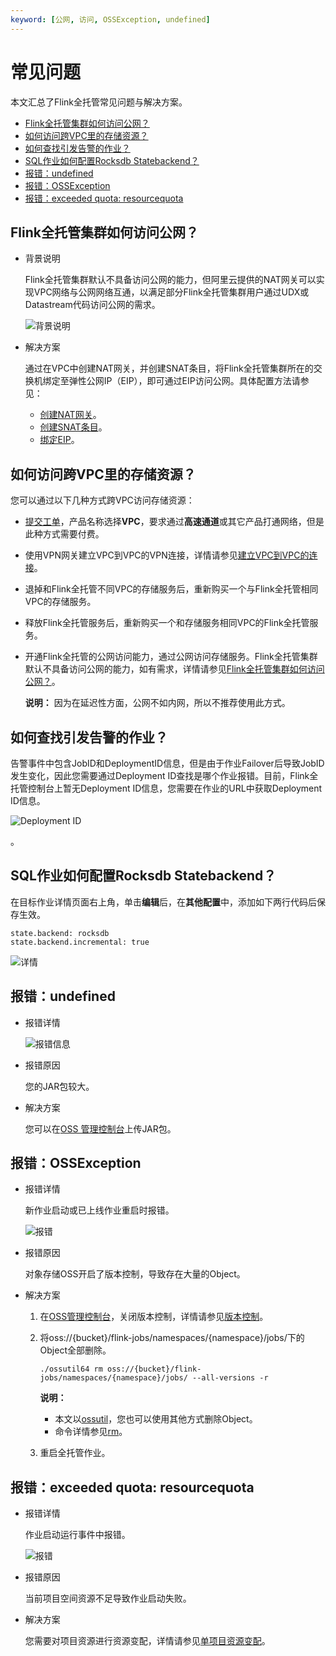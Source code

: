```yaml
---
keyword: [公网, 访问, OSSException, undefined]
---
```


# 常见问题

本文汇总了Flink全托管常见问题与解决方案。

-   [Flink全托管集群如何访问公网？](#section_8j0_s5r_5s5)
-   [如何访问跨VPC里的存储资源？](#section_tdy_78a_t4a)
-   [如何查找引发告警的作业？](#section_qst_xyc_bf3)
-   [SQL作业如何配置Rocksdb Statebackend？](#section_xl7_34s_sye)
-   [报错：undefined](#section_0n6_jx3_4nt)
-   [报错：OSSException](#section_if4_l6i_qkj)
-   [报错：exceeded quota: resourcequota](#section_kwo_lhp_iul)

## Flink全托管集群如何访问公网？

-   背景说明

    Flink全托管集群默认不具备访问公网的能力，但阿里云提供的NAT网关可以实现VPC网络与公网网络互通，以满足部分Flink全托管集群用户通过UDX或Datastream代码访问公网的需求。

    ![背景说明](https://static-aliyun-doc.oss-cn-hangzhou.aliyuncs.com/assets/img/zh-CN/5952749951/p86093.png)

-   解决方案

    通过在VPC中创建NAT网关，并创建SNAT条目，将Flink全托管集群所在的交换机绑定至弹性公网IP（EIP），即可通过EIP访问公网。具体配置方法请参见：

    -   [创建NAT网关](/cn.zh-CN/用户指南/NAT网关实例/创建NAT网关.md)。
    -   [创建SNAT条目](/cn.zh-CN/用户指南/SNAT（访问公网服务）/创建SNAT条目.md)。
    -   [绑定EIP](/cn.zh-CN/用户指南/NAT网关实例/绑定与解绑EIP/绑定EIP.md)。

## 如何访问跨VPC里的存储资源？

您可以通过以下几种方式跨VPC访问存储资源：

-   [提交工单](https://selfservice.console.aliyun.com/ticket/createIndex?accounttraceid=f7b76db740fa486baa4b63bd5848fbc1idrb)，产品名称选择**VPC**，要求通过**高速通道**或其它产品打通网络，但是此种方式需要付费。
-   使用VPN网关建立VPC到VPC的VPN连接，详情请参见[建立VPC到VPC的连接](/cn.zh-CN/用户指南/配置IPsec-VPN/建立VPC到VPC的连接.md)。
-   退掉和Flink全托管不同VPC的存储服务后，重新购买一个与Flink全托管相同VPC的存储服务。
-   释放Flink全托管服务后，重新购买一个和存储服务相同VPC的Flink全托管服务。
-   开通Flink全托管的公网访问能力，通过公网访问存储服务。Flink全托管集群默认不具备访问公网的能力，如有需求，详情请参见[Flink全托管集群如何访问公网？](#section_8j0_s5r_5s5)。

    **说明：** 因为在延迟性方面，公网不如内网，所以不推荐使用此方式。


## 如何查找引发告警的作业？

告警事件中包含JobID和DeploymentID信息，但是由于作业Failover后导致JobID发生变化，因此您需要通过Deployment ID查找是哪个作业报错。目前，Flink全托管控制台上暂无Deployment ID信息，您需要在作业的URL中获取Deployment ID信息。

![Deployment ID](https://static-aliyun-doc.oss-cn-hangzhou.aliyuncs.com/assets/img/zh-CN/6672094061/p180106.png)

。

## SQL作业如何配置Rocksdb Statebackend？

在目标作业详情页面右上角，单击**编辑**后，在**其他配置**中，添加如下两行代码后保存生效。

```
state.backend: rocksdb 
state.backend.incremental: true
```

![详情](https://static-aliyun-doc.oss-cn-hangzhou.aliyuncs.com/assets/img/zh-CN/5616525061/p182189.png)

## 报错：undefined

-   报错详情

    ![报错信息](https://static-aliyun-doc.oss-cn-hangzhou.aliyuncs.com/assets/img/zh-CN/8043449951/p141940.png)

-   报错原因

    您的JAR包较大。

-   解决方案

    您可以在[OSS 管理控制台](https://oss.console.aliyun.com/)上传JAR包。


## 报错：OSSException

-   报错详情

    新作业启动或已上线作业重启时报错。

    ![报错](https://static-aliyun-doc.oss-cn-hangzhou.aliyuncs.com/assets/img/zh-CN/8043449951/p147396.png)

-   报错原因

    对象存储OSS开启了版本控制，导致存在大量的Object。

-   解决方案
    1.  在[OSS管理控制台](https://oss.console.aliyun.com/)，关闭版本控制，详情请参见[版本控制](/cn.zh-CN/控制台用户指南/存储空间管理/冗余与容错/版本控制.md)。
    2.  将oss://\{bucket\}/flink-jobs/namespaces/\{namespace\}/jobs/下的Object全部删除。

        ```
        ./ossutil64 rm oss://{bucket}/flink-jobs/namespaces/{namespace}/jobs/ --all-versions -r
        ```

        **说明：**

        -   本文以[ossutil](/cn.zh-CN/常用工具/命令行工具ossutil/概述.md)，您也可以使用其他方式删除Object。
        -   命令详情参见[rm](/cn.zh-CN/常用工具/命令行工具ossutil/常用命令/rm.md)。
    3.  重启全托管作业。

## 报错：exceeded quota: resourcequota

-   报错详情

    作业启动运行事件中报错。

    ![报错](https://static-aliyun-doc.oss-cn-hangzhou.aliyuncs.com/assets/img/zh-CN/6672094061/p180066.png)

-   报错原因

    当前项目空间资源不足导致作业启动失败。

-   解决方案

    您需要对项目资源进行资源变配，详情请参见[单项目资源变配](/cn.zh-CN/Flink全托管/项目管理.md)。


